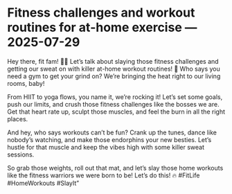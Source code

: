 # Fitness challenges and workout routines for at-home exercise — 2025-07-29

Hey there, fit fam! 🏋️‍♀️ Let’s talk about slaying those fitness challenges and getting our sweat on with killer at-home workout routines! 💪 Who says you need a gym to get your grind on? We’re bringing the heat right to our living rooms, baby!

From HIIT to yoga flows, you name it, we’re rocking it! Let’s set some goals, push our limits, and crush those fitness challenges like the bosses we are. Get that heart rate up, sculpt those muscles, and feel the burn in all the right places.

And hey, who says workouts can’t be fun? Crank up the tunes, dance like nobody’s watching, and make those endorphins your new besties. Let’s hustle for that muscle and keep the vibes high with some killer sweat sessions.

So grab those weights, roll out that mat, and let’s slay those home workouts like the fitness warriors we were born to be! Let’s do this! 🔥 #FitLife #HomeWorkouts #SlayIt”